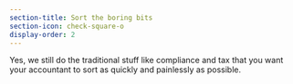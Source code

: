 ```yaml
---
section-title: Sort the boring bits
section-icon: check-square-o
display-order: 2
---
```

Yes, we still do the traditional stuff like compliance and tax that you want your accountant to sort as quickly and painlessly as possible.
